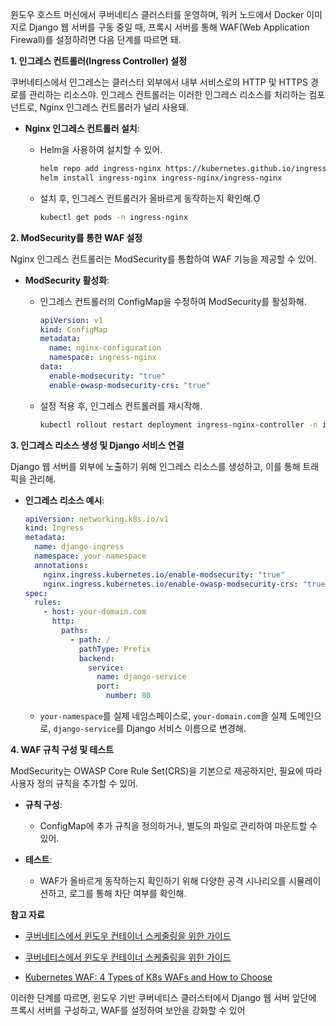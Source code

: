 윈도우 호스트 머신에서 쿠버네티스 클러스터를 운영하며, 워커 노드에서 Docker 이미지로 Django 웹 서버를 구동 중일 때, 프록시 서버를 통해 WAF(Web Application Firewall)를 설정하려면 다음 단계를 따르면 돼.

**1. 인그레스 컨트롤러(Ingress Controller) 설정**

쿠버네티스에서 인그레스는 클러스터 외부에서 내부 서비스로의 HTTP 및 HTTPS 경로를 관리하는 리소스야. 인그레스 컨트롤러는 이러한 인그레스 리소스를 처리하는 컴포넌트로, Nginx 인그레스 컨트롤러가 널리 사용돼.

- **Nginx 인그레스 컨트롤러 설치**:
    
    - Helm을 사용하여 설치할 수 있어.
        
        ```bash
        helm repo add ingress-nginx https://kubernetes.github.io/ingress-nginx
        helm install ingress-nginx ingress-nginx/ingress-nginx
        ```
        
    - 설치 후, 인그레스 컨트롤러가 올바르게 동작하는지 확인해.
        
        ```bash
        kubectl get pods -n ingress-nginx
        ```
        

**2. ModSecurity를 통한 WAF 설정**

Nginx 인그레스 컨트롤러는 ModSecurity를 통합하여 WAF 기능을 제공할 수 있어.

- **ModSecurity 활성화**:
    
    - 인그레스 컨트롤러의 ConfigMap을 수정하여 ModSecurity를 활성화해.
        
        ```yaml
        apiVersion: v1
        kind: ConfigMap
        metadata:
          name: nginx-configuration
          namespace: ingress-nginx
        data:
          enable-modsecurity: "true"
          enable-owasp-modsecurity-crs: "true"
        ```
        
    - 설정 적용 후, 인그레스 컨트롤러를 재시작해.
        
        ```bash
        kubectl rollout restart deployment ingress-nginx-controller -n ingress-nginx
        ```
        

**3. 인그레스 리소스 생성 및 Django 서비스 연결**

Django 웹 서버를 외부에 노출하기 위해 인그레스 리소스를 생성하고, 이를 통해 트래픽을 관리해.

- **인그레스 리소스 예시**:
    
    ```yaml
    apiVersion: networking.k8s.io/v1
    kind: Ingress
    metadata:
      name: django-ingress
      namespace: your-namespace
      annotations:
        nginx.ingress.kubernetes.io/enable-modsecurity: "true"
        nginx.ingress.kubernetes.io/enable-owasp-modsecurity-crs: "true"
    spec:
      rules:
        - host: your-domain.com
          http:
            paths:
              - path: /
                pathType: Prefix
                backend:
                  service:
                    name: django-service
                    port:
                      number: 80
    ```
    
    - `your-namespace`를 실제 네임스페이스로, `your-domain.com`을 실제 도메인으로, `django-service`를 Django 서비스 이름으로 변경해.

**4. WAF 규칙 구성 및 테스트**

ModSecurity는 OWASP Core Rule Set(CRS)을 기본으로 제공하지만, 필요에 따라 사용자 정의 규칙을 추가할 수 있어.

- **규칙 구성**:
    
    - ConfigMap에 추가 규칙을 정의하거나, 별도의 파일로 관리하여 마운트할 수 있어.
- **테스트**:
    
    - WAF가 올바르게 동작하는지 확인하기 위해 다양한 공격 시나리오를 시뮬레이션하고, 로그를 통해 차단 여부를 확인해.

**참고 자료**

- [쿠버네티스에서 윈도우 컨테이너 스케줄링을 위한 가이드](https://kubernetes.io/ko/docs/concepts/windows/user-guide/)
    
- [쿠버네티스에서 윈도우 컨테이너 스케줄링을 위한 가이드](https://k8s-docs.netlify.app/ko/docs/setup/production-environment/windows/user-guide-windows-containers/)
    
- [Kubernetes WAF: 4 Types of K8s WAFs and How to Choose](https://www.tigera.io/learn/guides/kubernetes-security/kubernetes-waf/)
    

이러한 단계를 따르면, 윈도우 기반 쿠버네티스 클러스터에서 Django 웹 서버 앞단에 프록시 서버를 구성하고, WAF를 설정하여 보안을 강화할 수 있어
